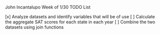 John Incantalupo
Week of 1/30 TODO List

[x] Analyze datasets and identify variables that will be of use
[ ] Calculate the aggregate SAT scores for each state in each year
[ ] Combine the two datasets using join functions